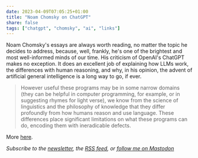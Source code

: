 ```yaml
---
date: 2023-04-09T07:05:25+01:00
title: "Noam Chomsky on ChatGPT"
share: false
tags: ["chatgpt", "chomsky", "ai", "links"]
---
```

Noam Chomsky's essays are always worth reading, no matter the topic he decides to address, because, well, frankly, he's
one of the brightest and most well-informed minds of our time. His criticism of OpenAI's ChatGPT makes no exception. It
does an excellent job of explaining how LLMs work, the differences with human reasoning, and why, in his opinion, the
advent of artificial general intelligence is a long way to go, if ever.

> However useful these programs may be in some narrow domains (they can be helpful in computer programming, for
> example, or in suggesting rhymes for light verse), we know from the science of linguistics and the philosophy of
> knowledge that they differ profoundly from how humans reason and use language. These differences place significant
> limitations on what these programs can do, encoding them with ineradicable defects. 

More [here](https://archive.is/AgWkn).

*Subscribe to the [newsletter][nl], the [RSS feed][rss], or [follow me on Mastodon][m]*

 [rss]: https://nicolaiarocci.com/index.xml
 [m]: https://fosstodon.org/@nicola
 [nl]: https://nicolaiarocci.substack.com
